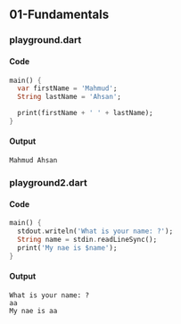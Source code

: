 ## 01-Fundamentals
### playground.dart
#### Code
```Dart
main() {
  var firstName = 'Mahmud';
  String lastName = 'Ahsan';

  print(firstName + ' ' + lastName);
}
```
#### Output
```
Mahmud Ahsan
```


### playground2.dart
#### Code
```Dart
main() {
  stdout.writeln('What is your name: ?');
  String name = stdin.readLineSync();
  print('My nae is $name');
}
```
#### Output

```
What is your name: ?
aa
My nae is aa
```


